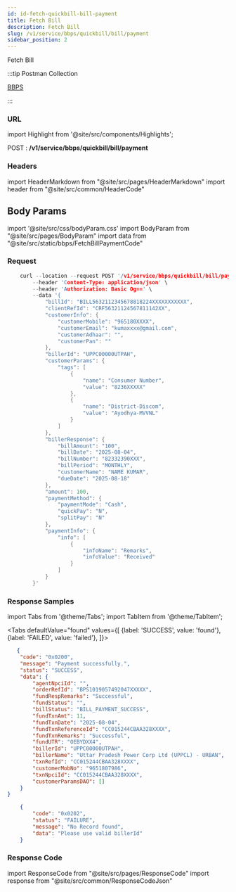 ```yaml
---
id: id-fetch-quickbill-bill-payment
title: Fetch Bill
description: Fetch Bill
slug: /v1/service/bbps/quickbill/bill/payment
sidebar_position: 2
---
```


Fetch Bill

:::tip Postman Collection

<a href="https://www.google.com" target="_blank">BBPS</a>

:::

### URL

import Highlight from '@site/src/components/Highlights';

<Highlight className="post">POST</Highlight> : <strong>/v1/service/bbps/quickbill/bill/payment</strong>

### Headers

import HeaderMarkdown from "@site/src/pages/HeaderMarkdown"
import header from "@site/src/common/HeaderCode"

<HeaderMarkdown data={header}/>

## Body Params

import '@site/src/css/bodyParam.css'
import BodyParam from "@site/src/pages/BodyParam"
import data from "@site/src/static/bbps/FetchBillPaymentCode"

<BodyParam data={data}/>

### Request

```c title="Example Request"
    curl --location --request POST '/v1/service/bbps/quickbill/bill/payment' \
        --header 'Content-Type: application/json' \
        --header 'Authorization: Basic Og==' \
        --data '{
            "billId": "BILL5632112345678818224XXXXXXXXXXX",
            "clientRefId": "CRF56321124567811142XX",
            "customerInfo": {
                "customerMobile": "965180XXXX",
                "customerEmail": "kumaxxxx@gmail.com",
                "customerAdhaar": "",
                "customerPan": ""
            },
            "billerId": "UPPC00000UTPAH",
            "customerParams": {
                "tags": [
                    {
                        "name": "Consumer Number",
                        "value": "8236XXXXX"
                    },
                    {
                        "name": "District-Discom",
                        "value": "Ayodhya-MVVNL"
                    }
                ]
            },
            "billerResponse": {
                "billAmount": "100",
                "billDate": "2025-08-04",
                "billNumber": "82332390XXX",
                "billPeriod": "MONTHLY",
                "customerName": "NAME KUMAR",
                "dueDate": "2025-08-18"
            },
            "amount": 100,
            "paymentMethod": {
                "paymentMode": "Cash",
                "quickPay": "N",
                "splitPay": "N"
            },
            "paymentInfo": {
                "info": [
                    {
                        "infoName": "Remarks",
                        "infoValue": "Received"
                    }
                ]
            }
        }'
```

### Response Samples

import Tabs from '@theme/Tabs';
import TabItem from '@theme/TabItem';

<Tabs
    defaultValue="found"
    values={[
        {label: 'SUCCESS', value: 'found'},
        {label: 'FAILED', value: 'failed'},
    ]}>

<TabItem value="found">

```json
   {
    "code": "0x0200",
    "message": "Payment successfully.",
    "status": "SUCCESS",
    "data": {
        "agentNpciId": "",
        "orderRefId": "BPS1019057492047XXXXX",
        "fundRespRemarks": "Successful",
        "fundStatus": "",
        "billStatus": "BILL_PAYMENT_SUCCESS",
        "fundTxnAmt": 11,
        "fundTxnDate": "2025-08-04",
        "fundTxnReferenceId": "CC015244CBAA328XXXX",
        "fundTxnRemarks": "Successful",
        "fundUTR": "OEBYDXX4",
        "billerId": "UPPC00000UTPAH",
        "billerName": "Uttar Pradesh Power Corp Ltd (UPPCL) - URBAN",
        "txnRefId": "CC015244CBAA328XXXX",
        "customerMobNo": "9651807986",
        "txnNpciId": "CC015244CBAA328XXXX",
        "customerParamsDAO": []
    }
}
```

</TabItem>

<TabItem value="failed">

```json
    {
        "code": "0x0202",
        "status": "FAILURE",
        "message": "No Record found",
        "data": "Please use valid billerId"
    }
```

</TabItem>
</Tabs>

### Response Code

import ResponseCode from "@site/src/pages/ResponseCode"
import response from "@site/src/common/ResponseCodeJson"

<ResponseCode data={response}/>